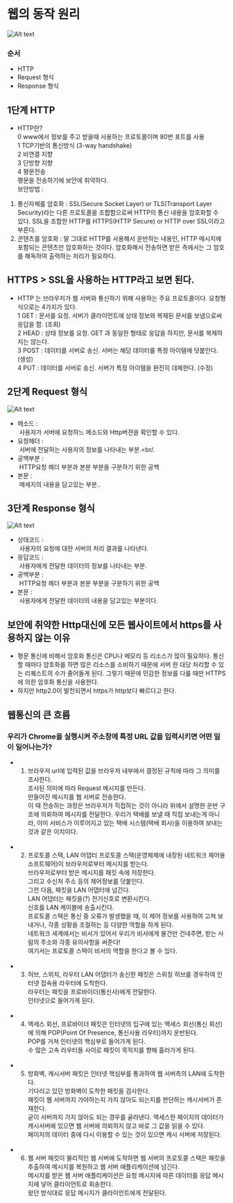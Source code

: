 # 웹의 동작 원리
![Alt text](http://tcpschool.com/lectures/img_webbasic_10.png)

### 순서
+ HTTP
+ Request 형식
+ Response 형식



## 1단계 HTTP
+ HTTP란?<br/>
 0 www에서 정보를 주고 받을때 사용하는 프로토콜이며 80번 포트를 사용<br/>
 1 TCP기반의 통신방식 (3-way handshake)<br/>
 2 비연결 지향<br/>
 3 단방향 지향<br/>
 4 평문전송<br/>
 평문을 전송하기에 보안에 취약하다.<br/>
 보안방법 : <br/>
 1. 통신자체를 암호화 : SSL(Secure Socket Layer) or TLS(Transport Layer Security)라는 다른 프로토콜을 조합함으로써 HTTP의 통신 내용을 암호화할 수     있다. SSL을 조합한 HTTP를 HTTPS(HTTP Secure) or HTTP over SSL이라고 부른다.<br/>
 2. 콘텐츠를 암호화 : 말 그대로 HTTP를 사용해서 운반하는 내용인, HTTP 메시지에 포함되는 콘텐츠만 암호화하는 것이다. 암호화해서 전송하면 받은 측에서는     그 암호를 해독하여 출력하는 처리가 필요하다.<br/>
 ## HTTPS > SSL을 사용하는 HTTP라고 보면 된다.<br/>
+ HTTP 는 브라우저가 웹 서버와 통신하기 위해 사용하는 주요 프로토콜이다. 요청형식으로는 4가지가 있다.<br/>
 1 GET : 문서를 요청. 서버가 클라이언트에 상태 정보와 복제된 문서를 보냄으로써 응답을 함. (조회)<br/>
 2 HEAD : 상태 정보를 요청. GET 과 동일한 형태로 응답을 하지만, 문서를 복제하지는 않는다.<br/>
 3 POST : 데이터를 서버로 송신. 서버는 해당 데이터를 특정 아이템에 덧붙인다. (생성)<br/>
 4 PUT : 데이터를 서버로 송신. 서버가 특정 아이템을 완전히 대체한다. (수정)<br/>
 
 ## 2단계 Request 형식
![Alt text](http://cfile1.uf.tistory.com/image/22061B47538F2A002614B6)
+ 메소드 : <br/>
  사용자가 서버에 요청하느 메소드와 Http버젼을 확인할 수 있다.<br/>
+ 요청헤더 : <br/>
  서버에 전달하는 사용자의 정보를 나타내는 부분.<br/.
+ 공백부분 : <br/>
  HTTP요청 헤더 부분과 본분 부분을 구분하기 위한 공백<br/>
+ 본문 : <br/>
  메세지의 내용을 담고있는 부분..
 
## 3단계 Response 형식
![Alt text](http://cfile1.uf.tistory.com/image/273BF650591B313219DBBB)
+ 상태코드 : <br/>
  사용자의 요청에 대한 서버의 처리 결과를 나타낸다.<br/>
+ 응답코드 : <br/>
  사용자에게 전달한 데이터의 정보를 나타내는 부분.<br/>
+ 공백부분 : <br/>
  HTTP요청 헤더 부분과 본분 부분을 구분하기 위한 공백<br/>
+ 본문 : <br/>
  사용자에게 전달한 데이터의 내용을 담고있는 부분이다.
  
## 보안에 취약한 Http대신에 모든 웹사이트에서 https를 사용하지 않는 이유
+ 평문 통신에 비해서 암호화 통신은 CPU나 메모리 등 리소스가 많이 필요하다. 통신할 때마다 암호화를 하면 많은 리소스를 소비하기 때문에 서버 한 대당 처리할 수 있는 리퀘스트의 수가 줄어들게 된다. 그렇기 때문에 민감한 정보를 다룰 때만 HTTPS에 의한 암호화 통신을 사용한다.
+ 하지만 http2.0이 발전되면서 https가 http보다 빠르다고 한다.

## 웹통신의 큰 흐름

### 우리가 Chrome을 실행시켜 주소창에 특정 URL 값을 입력시키면 어떤 일이 일어나는가?

+ 1. 브라우저
url에 입력된 값을 브라우저 내부에서 결정된 규칙에 따라 그 의미를 조사한다.<br/>
조사된 의미에 따라 Request 메시지를 만든다.<br/>
만들어진 메시지를 웹 서버로 전송한다.<br/>
이 때 전송하는 과정은 브라우저가 직접하는 것이 아니라 위에서 설명한 운반 구조에 의뢰하여 메시지를 전달한다. 우리가 택배를 보낼 때 직접 보내는게 아니라, 이미 서비스가 이루어지고 있는 택배 시스템(택배 회사)을 이용하여 보내는 것과 같은 이치이다.
<br/><br/>
+ 2. 프로토콜 스택, LAN 어댑터
프로토콜 스택(운영체제에 내장된 네트워크 제어용 소프트웨어)이 브라우저로부터 메시지를 받는다.<br/>
브라우저로부터 받은 메시지를 패킷 속에 저장한다.<br/>
그리고 수신처 주소 등의 제어정보를 덧붙인다.<br/>
그런 다음, 패킷을 LAN 어댑터에 넘긴다.<br/>
LAN 어댑터는 패킷을(?) 전기신호로 변환시킨다.<br/>
신호를 LAN 케이블에 송출시킨다.<br/>
프로토콜 스택은 통신 중 오류가 발생했을 때, 이 제어 정보를 사용하여 고쳐 보내거나, 각종 상황을 조절하는 등 다양한 역할을 하게 된다.<br/>
네트워크 세계에서는 비서가 있어서 우리가 비서에게 물건만 건네주면, 받는 사람의 주소와 각종 유의사항을 써준다!<br/>
여기서는 프로토콜 스택이 비서의 역할을 한다고 볼 수 있다.
<br/><br/>
+ 3. 허브, 스위치, 라우터
LAN 어댑터가 송신한 패킷은 스위칭 허브를 경우하여 인터넷 접속용 라우터에 도착한다.<br/>
라우터는 패킷을 프로바이더(통신사)에게 전달한다.<br/>
인터넷으로 들어가게 된다.
<br/><br/>
+ 4. 액세스 회선, 프로바이더
패킷은 인터넷의 입구에 있는 액세스 회선(통신 회선)에 의해 POP(Point Of Presence, 통신사용 라우터)까지 운반된다.<br/>
POP를 거쳐 인터넷의 핵심부로 들어가게 된다.<br/>
수 많은 고속 라우터들 사이로 패킷이 목적지를 향해 흘러가게 된다.
<br/><br/>
+ 5. 방화벽, 캐시서버
패킷은 인터넷 핵심부를 통과하여 웹 서버측의 LAN에 도착한다.<br/>
기다리고 있던 방화벽이 도착한 패킷을 검사한다.<br/>
패킷이 웹 서버까지 가야하는지 가지 않아도 되는지를 판단하는 캐시서버가 존재한다.<br/>
굳이 서버까지 가지 않아도 되는 경우를 골라낸다. 액세스한 페이지의 데이터가 캐시서버에 있으면 웹 서버에 의뢰하지 않고 바로 그 값을 읽을 수 있다.<br/>페이지의 데이터 중에 다시 이용할 수 있는 것이 있으면 캐시 서버에 저장된다.
<br/><br/>
+ 6. 웹 서버
패킷이 물리적인 웹 서버에 도착하면 웹 서버의 프로토콜 스택은 패킷을 추출하여 메시지를 복원하고 웹 서버 애플리케이션에 넘긴다.<br/>
메시지를 받은 웹 서버 애플리케이션은 요청 메시지에 따른 데이터를 응답 메시지에 넣어 클라이언트로 회송한다.<br/>
왔던 방식대로 응답 메시지가 클라이언트에게 전달된다.

